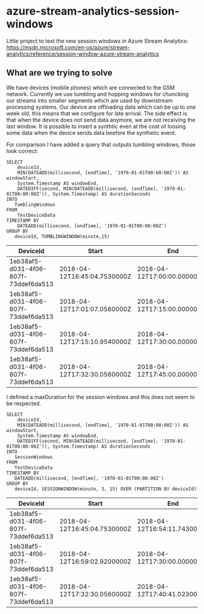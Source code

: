 # azure-stream-analytics-session-windows

Little project to test the new session windows in Azure Stream Analytics: https://msdn.microsoft.com/en-us/azure/stream-analytics/reference/session-window-azure-stream-analytics

## What are we trying to solve
We have devices (mobile phones) which are connected to the GSM network. Currently we use tumbling and hopping windows for chuncking our streams into smaller segments which are used by downstream processing systems. Our device are offloading data which can be up to one week old, this means that we configure for late arrival. The side effect is that when the device does not send data anymore, we are not receiving the last window. It is possible to insert a synthtic even at the cost of loosing some data when the device sends data beefore the synthetic event.


For comparison I have added a query that outputs tumbling windows, those look correct:

```
SELECT 
    deviceId,
    MIN(DATEADD(millisecond, [endTime], '1970-01-01T00:00:00Z')) AS windowStart,
    System.Timestamp AS windowEnd,
    DATEDIFF(second, MIN(DATEADD(millisecond, [endTime], '1970-01-01T00:00:00Z')), System.Timestamp) AS durationSeconds
INTO
   TumblingWindows
FROM 
    TestDeviceData 
TIMESTAMP BY 
    DATEADD(millisecond, [endTime], '1970-01-01T00:00:00Z')
GROUP BY 
   deviceId, TUMBLINGWINDOW(minute,15)
```

|DeviceId                            |Start                        |End                          |Duration(sec)
|------------------------------------|-----------------------------|-----------------------------|-------------|
|1eb38af5-d031-4f06-807f-73ddef6da513|2018-04-12T16:45:04.7530000Z |2018-04-12T17:00:00.0000000Z |896          |
|1eb38af5-d031-4f06-807f-73ddef6da513|2018-04-12T17:01:07.0560000Z |2018-04-12T17:15:00.0000000Z |833          |
|1eb38af5-d031-4f06-807f-73ddef6da513|2018-04-12T17:15:10.9540000Z |2018-04-12T17:30:00.0000000Z |890          |
|1eb38af5-d031-4f06-807f-73ddef6da513|2018-04-12T17:32:30.0560000Z |2018-04-12T17:45:00.0000000Z |750          |


I defined a maxDuration for the session windows and this does not seem to be respected.

```
SELECT 
    deviceId,
    MIN(DATEADD(millisecond, [endTime], '1970-01-01T00:00:00Z')) AS windowStart,
    System.Timestamp AS windowEnd,
    DATEDIFF(second, MIN(DATEADD(millisecond, [endTime], '1970-01-01T00:00:00Z')), System.Timestamp) AS durationSeconds
INTO
   SessionWindows
FROM 
   TestDeviceData 
TIMESTAMP BY 
   DATEADD(millisecond, [endTime], '1970-01-01T00:00:00Z')
GROUP BY 
   deviceId, SESSIONWINDOW(minute, 3, 15) OVER (PARTITION BY deviceId)
```


|DeviceId                            |Start                        |End                          |Duration(sec)
|------------------------------------|-----------------------------|-----------------------------|-------------|
|1eb38af5-d031-4f06-807f-73ddef6da513|2018-04-12T16:45:04.7530000Z |2018-04-12T16:54:11.7430000Z |547          |
|1eb38af5-d031-4f06-807f-73ddef6da513|2018-04-12T16:59:02.9200000Z |2018-04-12T17:30:00.0000000Z |**1858**       |      
|1eb38af5-d031-4f06-807f-73ddef6da513|2018-04-12T17:32:30.0560000Z |2018-04-12T17:40:41.0230000Z |491          |

